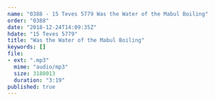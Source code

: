 ```yaml
---
name: "0388 - 15 Teves 5779 Was the Water of the Mabul Boiling"
order: "0388"
date: "2018-12-24T14:09:35Z"
hdate: "15 Teves 5779"
title: "Was the Water of the Mabul Boiling"
keywords: []
file:
- ext: ".mp3"
  mime: "audio/mp3"
  size: 3188013
  duration: "3:19"
published: true
---
```

